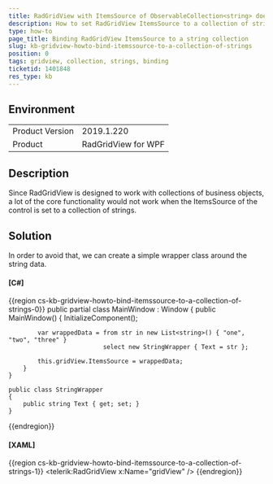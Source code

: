 ```yaml
---
title: RadGridView with ItemsSource of ObservableCollection<string> does not allow row additions or edits
description: How to set RadGridView ItemsSource to a collection of strings
type: how-to
page_title: Binding RadGridView ItemsSource to a string collection
slug: kb-gridview-howto-bind-itemssource-to-a-collection-of-strings
position: 0
tags: gridview, collection, strings, binding
ticketid: 1401848
res_type: kb
---
```


## Environment
<table>
	<tr>
		<td>Product Version</td>
		<td>2019.1.220</td>
	</tr>
	<tr>
		<td>Product</td>
		<td>RadGridView for WPF</td>
	</tr>
</table>


## Description

Since RadGridView is designed to work with collections of business objects, a lot of the core functionality would not work when the ItemsSource of the control is set to a collection of strings.

## Solution

In order to avoid that, we can create a simple wrapper class around the string data. 

#### __[C#]__
{{region cs-kb-gridview-howto-bind-itemssource-to-a-collection-of-strings-0}}
	public partial class MainWindow : Window
    {
        public MainWindow()
        {
            InitializeComponent();

            var wrappedData = from str in new List<string>() { "one", "two", "three" }
                              select new StringWrapper { Text = str };

            this.gridView.ItemsSource = wrappedData;
        }
    }
    
    public class StringWrapper
    {
        public string Text { get; set; }
    }
{{endregion}}

#### __[XAML]__
{{region cs-kb-gridview-howto-bind-itemssource-to-a-collection-of-strings-1}}
	<telerik:RadGridView x:Name="gridView" />
{{endregion}}
